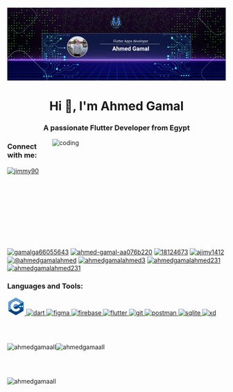 ![logo](https://github.com/ahmedgamaall/ahmedgamaall/blob/main/Github%20Banner.png)
<h1 align="center">Hi 👋, I'm Ahmed Gamal</h1>
<h3 align="center">A passionate Flutter Developer from Egypt</h3>

<img align="right" alt="coding" width="400" height="250"  src="https://external-content.duckduckgo.com/iu/?u=https%3A%2F%2Ftse2.mm.bing.net%2Fth%3Fid%3DOIP.4fNBO_UDYEVxM0E5T2FyJQHaFj%26pid%3DApi&f=1&ipt=80022f9fb150658147c027c6599a4ac13ec3788fb5a098418e8fdd4d528c0af4&ipo=images">

<h3 align="left">Connect with me:</h3>
<p align="left">
<a href="https://dev.to/jimmy90" target="blank"><img align="center" src="https://raw.githubusercontent.com/rahuldkjain/github-profile-readme-generator/master/src/images/icons/Social/devto.svg" alt="jimmy90" height="30" width="40" /></a>
<a href="https://twitter.com/gamalga66055643" target="blank"><img align="center" src="https://raw.githubusercontent.com/rahuldkjain/github-profile-readme-generator/master/src/images/icons/Social/twitter.svg" alt="gamalga66055643" height="30" width="40" /></a>
<a href="https://linkedin.com/in/ahmed-gamal-aa076b220" target="blank"><img align="center" src="https://raw.githubusercontent.com/rahuldkjain/github-profile-readme-generator/master/src/images/icons/Social/linked-in-alt.svg" alt="ahmed-gamal-aa076b220" height="30" width="40" /></a>
<a href="https://stackoverflow.com/users/18124673" target="blank"><img align="center" src="https://raw.githubusercontent.com/rahuldkjain/github-profile-readme-generator/master/src/images/icons/Social/stack-overflow.svg" alt="18124673" height="30" width="40" /></a>
<a href="https://dribbble.com/ajimy1412" target="blank"><img align="center" src="https://raw.githubusercontent.com/rahuldkjain/github-profile-readme-generator/master/src/images/icons/Social/dribbble.svg" alt="ajimy1412" height="30" width="40" /></a>
<a href="https://medium.com/@ahmedgamalahmed" target="blank"><img align="center" src="https://raw.githubusercontent.com/rahuldkjain/github-profile-readme-generator/master/src/images/icons/Social/medium.svg" alt="@ahmedgamalahmed" height="30" width="40" /></a>
<a href="https://www.hackerrank.com/ahmedgamalahmed3" target="blank"><img align="center" src="https://raw.githubusercontent.com/rahuldkjain/github-profile-readme-generator/master/src/images/icons/Social/hackerrank.svg" alt="ahmedgamalahmed3" height="30" width="40" /></a>
<a href="https://codeforces.com/profile/ahmedgamalahmed231" target="blank"><img align="center" src="https://raw.githubusercontent.com/rahuldkjain/github-profile-readme-generator/master/src/images/icons/Social/codeforces.svg" alt="ahmedgamalahmed231" height="30" width="40" /></a>
<a href="https://www.leetcode.com/ahmedgamalahmed231" target="blank"><img align="center" src="https://raw.githubusercontent.com/rahuldkjain/github-profile-readme-generator/master/src/images/icons/Social/leet-code.svg" alt="ahmedgamalahmed231" height="30" width="40" /></a>
</p>

<h3 align="left">Languages and Tools:</h3>
<p align="left"> <a href="https://www.w3schools.com/cpp/" target="_blank" rel="noreferrer"> <img src="https://raw.githubusercontent.com/devicons/devicon/master/icons/cplusplus/cplusplus-original.svg" alt="cplusplus" width="40" height="40"/> </a> <a href="https://dart.dev" target="_blank" rel="noreferrer"> <img src="https://www.vectorlogo.zone/logos/dartlang/dartlang-icon.svg" alt="dart" width="40" height="40"/> </a> <a href="https://www.figma.com/" target="_blank" rel="noreferrer"> <img src="https://www.vectorlogo.zone/logos/figma/figma-icon.svg" alt="figma" width="40" height="40"/> </a> <a href="https://firebase.google.com/" target="_blank" rel="noreferrer"> <img src="https://www.vectorlogo.zone/logos/firebase/firebase-icon.svg" alt="firebase" width="40" height="40"/> </a> <a href="https://flutter.dev" target="_blank" rel="noreferrer"> <img src="https://www.vectorlogo.zone/logos/flutterio/flutterio-icon.svg" alt="flutter" width="40" height="40"/> </a> <a href="https://git-scm.com/" target="_blank" rel="noreferrer"> <img src="https://www.vectorlogo.zone/logos/git-scm/git-scm-icon.svg" alt="git" width="40" height="40"/> </a> <a href="https://postman.com" target="_blank" rel="noreferrer"> <img src="https://www.vectorlogo.zone/logos/getpostman/getpostman-icon.svg" alt="postman" width="40" height="40"/> </a> <a href="https://www.sqlite.org/" target="_blank" rel="noreferrer"> <img src="https://www.vectorlogo.zone/logos/sqlite/sqlite-icon.svg" alt="sqlite" width="40" height="40"/> </a> <a href="https://www.adobe.com/products/xd.html" target="_blank" rel="noreferrer"> <img src="https://cdn.worldvectorlogo.com/logos/adobe-xd.svg" alt="xd" width="40" height="40"/> </a> </p>
<br><br>
<p>
<p><img align="left" src="https://github-readme-stats.vercel.app/api/top-langs?username=ahmedgamaall&show_icons=true&locale=en&layout=compact" alt="ahmedgamaall" /></p>
<p>&nbsp;<img align="left" src="https://github-readme-stats.vercel.app/api?username=ahmedgamaall&show_icons=true&locale=en" alt="ahmedgamaall" /></p></p>
<br><br>
<p><img align="left" src="https://github-readme-streak-stats.herokuapp.com/?user=ahmedgamaall&" alt="ahmedgamaall" /></p>
